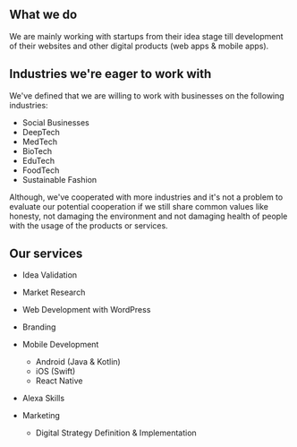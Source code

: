 ## What we do

We are mainly working with startups from their idea stage till development of their websites and other digital products (web apps & mobile apps).

## Industries we're eager to work with

We've defined that we are willing to work with businesses on the following industries:

- Social Businesses
- DeepTech
- MedTech
- BioTech
- EduTech
- FoodTech
- Sustainable Fashion

Although, we've cooperated with more industries and it's not a problem to evaluate our potential cooperation if we still share common values like honesty, not damaging the environment and not damaging health of people with the usage of the products or services.

## Our services

- Idea Validation
- Market Research
- Web Development with WordPress

- Branding

- Mobile Development

  - Android (Java & Kotlin)
  - iOS (Swift)
  - React Native
  
- Alexa Skills

- Marketing
  - Digital Strategy Definition & Implementation

